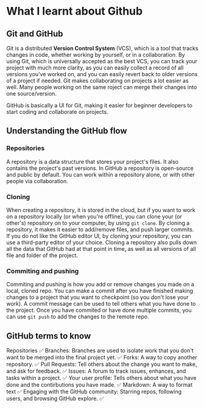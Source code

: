 # **What I learnt about Github**
## Git and GitHub
Git is a distributed **Version Control System** (VCS), which is a tool that tracks changes in code, whether working by yourself, or in a collaboration. By using Git, which is universally accepted as the best VCS, you can track your project with much more clarity, as you can easily collect a record of all versions you've worked on, and you can easily revert back to older versions of a project if needed. Git makes collaborating on projects a lot easier as well. Many people working on the same roject can merge their changes into one source/version.

GitHub is basically a UI for Git, making it easier for beginner developers to start coding and collaborate on projects.

## Understanding the GitHub flow
### Repositories
A repository is a data structure that stores your project's files. It also contains the project's past versions. In GitHub a repository is open-source and public by default. You can work within a repository alone, or with other people via collaboration.

### Cloning
When creating a repository, it is stored in the cloud, but if you want to work on a repository locally (or when you're offline), you can clone your (or other's) repository on to your computer, by using `git clone`. By cloning a repository, it makes it easier to add/remove files, and push larger commits. If you do not like the GitHub editor UI, by cloning your repository, you can use a third-party editor of your choice. Cloning a repository also pulls down all the data that GitHub had at that point in time, as well as all versions of all file and folder of the project.

### Commiting and pushing
Commiting and pushing is how you add or remove changes you made on a local, cloned repo. You can make a commit after you have finished making changes to a project that you want to checkpoint (so you don't lose your work). A commit message can be used to tell others what you have done to the project. Once you have commited or have done multiple commits, you can use `git push` to add the changes to the remote repo.

## GitHub terms to know
Repositories ✅
Branches: Branches are used to isolate work that you don't want to be merged into the final project yet. ✅
Forks: A way to copy another repository. ✅
Pull Requests: Tell others about the change you want to make, and ask for feedback. ✅
Issues: A forum to track issues, enhances, and tasks within a project. ✅
Your user profile: Tells others about what you have done and the contirbutions you have made. ✅
Markdown: A way to format text ✅
Engaging with the GitHub community: Starring repos, following users, and browsing GitHub explore. ✅
